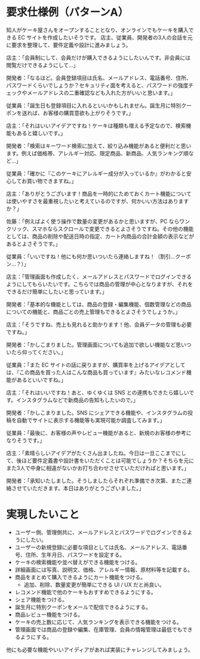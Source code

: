 # 要求仕様例（パターンA）

知人がケーキ屋さんをオープンすることとなり、オンラインでもケーキを購入できる EC サイトを作成したいそうです。
店主、従業員、開発者の3人の会話を元に要求を整理して、要件定義や設計に進みましょう。

店主：「会員制にして、会員だけが購入できるようにしたいんです。非会員には閲覧だけできるようにして...」

開発者：「なるほど。会員登録項目は氏名、メールアドレス、電話番号、住所、パスワードくらいでしょうか？セキュリティ面を考えると、パスワードの強度チェックやメールアドレスの二重確認なども入れた方がいいと思います。」

従業員：「誕生日も登録項目に入れるといいかもしれません。誕生月に特別クーポンを送れば、お客様の購買意欲も上がりそうです。」

店主：「それはいいアイデアですね！ケーキは種類も増える予定なので、検索機能もあると嬉しいです。」

開発者：「検索はキーワード検索に加えて、絞り込み機能があると便利だと思います。例えば価格帯、アレルギー対応、限定商品、新商品、人気ランキング順など...」

従業員：「確かに『このケーキにアレルギー成分が入っているか』がわかると安心してお買い物できますね。」

店主：「ありがとうございます！商品を一時的にためておくカート機能については使いやすさを最重視したいと考えているのですが、何かいい方法はありますか？」

佐藤：「例えばよく使う操作で数量の変更があるかと思いますが、PC ならワンクリック、スマホならスクロールで変更できるとよさそうですね。その他の機能としては、商品の削除や配送日時の指定、カート内商品の合計金額の表示などがあるとよさそうです。」

従業員：「いいですね！他にも何か思いついたら連絡しますね！（割引...クーポン...？）」

店主：「管理画面も作成したく、メールアドレスとパスワードでログインできるようにしてもらいたいです。こちらでは商品の管理が中心となりますが、それをできるだけ簡単にしたいと思っています。」

開発者：「基本的な機能としては、商品の登録・編集機能、個数管理などの商品についての機能と、商品ごとの売上管理もできるとよさそうでしょうか。」

店主：「そうですね、売上も見れると助かります！他、会員データの管理も必要ですね。」

開発者：「かしこまりました。管理画面についても追加で欲しい機能など思いついたら仰ってください。」

従業員：「また EC サイトの話に戻りますが、購買率を上げるアイデアとしては、『この商品を買った人はこんな商品も買っています』みたいなレコメンド機能があるといいですね。」

店主：「それはいいですね！あと、ゆくゆくは SNS との連携もできたら嬉しいです。インスタグラムなどで新商品の告知もしたいので。」

開発者：「かしこまりました。SNS にシェアできる機能や、インスタグラムの投稿を自動でサイトに表示する機能等も実現可能か調査してみます。」

従業員：「最後に、お客様の声やレビュー機能があると、新規のお客様の参考になりそうです。」

店主：「素晴らしいアイデアがたくさん出ましたね。今日は一旦ここまでにして、後ほど要件定義書や設計書をいただくことは可能でしょうか？そちらを元にまた3人で中身に相違がないかお打ち合わせさせていただければと思います。」

開発者：「承知いたしました。そうしましたらそれぞれ準備でき次第、またご連絡させていただきます。本日はありがとうございました。」

# 実現したいこと

- ユーザー側、管理側共に、メールアドレスとパスワードでログインできるようにしたい。
- ユーザーの新規登録に必要な項目としては氏名、メールアドレス、電話番号、住所、生年月日、パスワードを設定する。
- ケーキの検索機能や並べ替えができる機能をつける。
- 詳細画面には写真、説明文、価格、アレルギー情報、原材料等を記載する。
- 商品をまとめて購入できるようにカート機能をつける。
  - 追加、削除、数量変更が簡単にできる UI / UX だと尚良い。
- レコメンド機能で他のケーキもおすすめできるようにする。
- シェア機能をつける。
- 誕生月に特別クーポンをメールで配信できるようにする。
- 商品レビュー機能をつける。
- ケーキの売上数に応じて、人気ランキングを表示できる機能をつける。
- 管理画面では商品の登録や編集、在庫管理、会員の情報管理は最低でもできるようにする。

他にも必要な機能やいいアイディアがあれば実装にチャレンジしてみましょう。
